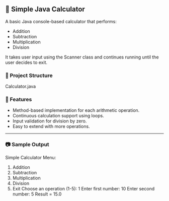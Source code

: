 
## 🧮 Simple Java Calculator

A basic Java console-based calculator that performs:

* Addition
* Subtraction
* Multiplication
* Division

It takes user input using the Scanner class and continues running until the user decides to exit.



### 📂 Project Structure


Calculator.java

### 🚀 Features

* Method-based implementation for each arithmetic operation.
* Continuous calculation support using loops.
* Input validation for division by zero.
* Easy to extend with more operations.

---


### 📷 Sample Output


Simple Calculator Menu:
1. Addition
2. Subtraction
3. Multiplication
4. Division
5. Exit
Choose an operation (1-5): 1
Enter first number: 10
Enter second number: 5
Result = 15.0



